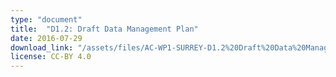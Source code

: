 ```yaml
---
type: "document"
title:  "D1.2: Draft Data Management Plan"
date: 2016-07-29
download_link: "/assets/files/AC-WP1-SURREY-D1.2%20Draft%20Data%20Management%20Plan.pdf"
license: CC-BY 4.0
---
```

